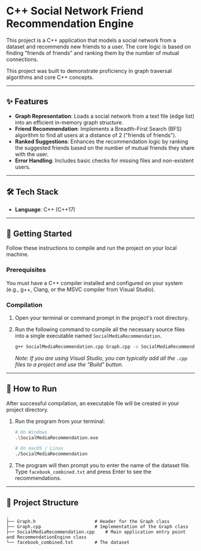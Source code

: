 # C++ Social Network Friend Recommendation Engine

This project is a C++ application that models a social network from a dataset and recommends new friends to a user. The core logic is based on finding "friends of friends" and ranking them by the number of mutual connections.

This project was built to demonstrate proficiency in graph traversal algorithms and core C++ concepts.

---

## ✨ Features

* **Graph Representation**: Loads a social network from a text file (edge list) into an efficient in-memory graph structure.
* **Friend Recommendation**: Implements a Breadth-First Search (BFS) algorithm to find all users at a distance of 2 ("friends of friends").
* **Ranked Suggestions**: Enhances the recommendation logic by ranking the suggested friends based on the number of mutual friends they share with the user.
* **Error Handling**: Includes basic checks for missing files and non-existent users.

---

## 🛠️ Tech Stack

* **Language**: C++ (C++17)

---

## 🚀 Getting Started

Follow these instructions to compile and run the project on your local machine.

### Prerequisites

You must have a C++ compiler installed and configured on your system (e.g., g++, Clang, or the MSVC compiler from Visual Studio).

### Compilation

1.  Open your terminal or command prompt in the project's root directory.
2.  Run the following command to compile all the necessary source files into a single executable named `SocialMediaRecommendation`.

    ```bash
    g++ SocialMediaRecommendation.cpp Graph.cpp -o SocialMediaRecommendation -std=c++17
    ```
    *Note: If you are using Visual Studio, you can typically add all the `.cpp` files to a project and use the "Build" button.*

---

## 🏃 How to Run

After successful compilation, an executable file will be created in your project directory.

1.  Run the program from your terminal:

    ```bash
    # On Windows
    .\SocialMediaRecommendation.exe

    # On macOS / Linux
    ./SocialMediaRecommendation
    ```

2.  The program will then prompt you to enter the name of the dataset file. Type `facebook_combined.txt` and press Enter to see the recommendations.

---

## 📂 Project Structure

```
.
├── Graph.h                      # Header for the Graph class
├── Graph.cpp                    # Implementation of the Graph class
├── SocialMediaRecommendation.cpp    # Main application entry point and RecommendationEngine class
└── facebook_combined.txt        # The dataset
```